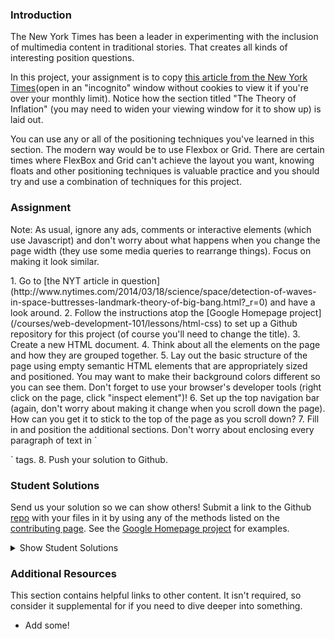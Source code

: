 ### Introduction

The New York Times has been a leader in experimenting with the inclusion of multimedia content in traditional stories.  That creates all kinds of interesting position questions.

In this project, your assignment is to copy [this article from the New York Times](http://www.nytimes.com/2014/03/18/science/space/detection-of-waves-in-space-buttresses-landmark-theory-of-big-bang.html?_r=0)(open in an "incognito" window without cookies to view it if you're over your monthly limit).  Notice how the section titled "The Theory of Inflation" (you may need to widen your viewing window for it to show up) is laid out.

You can use any or all of the positioning techniques you've learned in this section. The modern way would be to use Flexbox or Grid. There are certain times where FlexBox and Grid can't achieve the layout you want, knowing floats and other positioning techniques is valuable practice and you should try and use a combination of techniques for this project.

### Assignment
Note: As usual, ignore any ads, comments or interactive elements (which use Javascript) and don't worry about what happens when you change the page width (they use some media queries to rearrange things).  Focus on making it look similar.

<div class="lesson-content__panel" markdown="1">
1. Go to [the NYT article in question](http://www.nytimes.com/2014/03/18/science/space/detection-of-waves-in-space-buttresses-landmark-theory-of-big-bang.html?_r=0) and have a look around.
2. Follow the instructions atop the [Google Homepage project](/courses/web-development-101/lessons/html-css) to set up a Github repository for this project (of course you'll need to change the title).
3. Create a new HTML document.
4. Think about all the elements on the page and how they are grouped together.
5. Lay out the basic structure of the page using empty semantic HTML elements that are appropriately sized and positioned.  You may want to make their background colors different so you can see them.  Don't forget to use your browser's developer tools (right click on the page, click "inspect element")!
6. Set up the top navigation bar (again, don't worry about making it change when you scroll down the page).  How can you get it to stick to the top of the page as you scroll down?
7. Fill in and position the additional sections.  Don't worry about enclosing every paragraph of text in `<p>` tags.
8. Push your solution to Github.
</div>

### Student Solutions
Send us your solution so we can show others! Submit a link to the Github [repo](https://github.com/TheOdinProject/curriculum/blob/master/html_css/project_positioning.md) with your files in it by using any of the methods listed on the [contributing page](http://github.com/TheOdinProject/curriculum/blob/master/contributing.md).  See the [Google Homepage project](/courses/web-development-101/lessons/html-css) for examples.

<details markdown="block">
  <summary> Show Student Solutions </summary>

* Add your solution below this line!
* [skele-666's Solution](https://github.com/skele-666/new-york-times) - [View in Browser](https://skele-666.github.io/new-york-times/)
* [Alexander Nitiola's Solution](https://github.com/TheCre8tor/nyt_website_clone) - [View in Browser](https://thecre8tor.github.io/nyt_website_clone/)
* [Lekunze Stanley Enow's Solution](https://happiguru.github.io/PositioningandFloatingElements/)
* [Witah Georjane's Solution](https://github.com/Georjane/New-York-Times-Article.git) - [View in Browser](https://raw.githack.com/Georjane/New-York-Times-Article/feature_NY_Times_Article/index.html)
* [Andres Ruiz's Solution](https://github.com/Andrsrz/newyork-clone) - [View in Browser](https://andrsrz.github.io/newyork-clone/)
* [Haroon Abdulrazaq's Solution](https://github.com/DejazmachMolla/newyork_times) - [View in Browser](https://dejazmachmolla.github.io/newyork_times/)
* [Jose Salvador's Solution](https://github.com/Jsalvadorpp/nytimes-html) - [View in Browser](https://jsalvadorpp.github.io/nytimes-html/)
* [kaliberpoziomka's solution](https://github.com/kaliberpoziomka/nytimesArticle) - [View in Browser](https://kaliberpoziomka.github.io/nytimesArticle/)
* [Uduak Essien's solution](https://github.com/acushlakoncept/newyork_times_clone) - [View in Browser](https://acushlakoncept.github.io/newyork_times_clone/)
* [Andrea's solution](https://github.com/fioriandrea/nyt-article) - [View in Browser](https://fioriandrea.github.io/nyt-article/)
* [Mikael's solution](https://github.com/Mikearaya/new-york-times-clone) - [View in Browser](https://mikearaya.github.io/new-york-times-clone/)
* [Julio's solution](https://github.com/julio22b/nyt-article-clone/) - [View in Browser](https://julio22b.github.io/nyt-article-clone/)
* [Andrija Jelenkovic's Solution](https://github.com/Amdrija/newYorkTimesClone) - [View in Browser](https://amdrija.github.io/newYorkTimesClone/)
* [Morghan's Solution](https://github.com/morghan102/positioning_nyt_article)
* [Rarysson's Solution](https://github.com/rarysson/nyt-article) - [View in Browser](https://rarysson.github.io/nyt-article/)
* [Johongirr's Solution](https://github.com/Johongirr/NYT-website-copy) - [View in Browser](https://johongirr.github.io/NYT-website-copy/)
* [Estela's Solution](https://estelajimero.github.io/positioning-floating/) - [View in Browser](https://estelajimero.github.io/positioning-floating/)
* [Igorashs's Solution](https://github.com/igorashs/positioning-and-floating-elements) - [View in Browser](https://igorashs.github.io/positioning-and-floating-elements/)
* [Zakariye's Solution](https://github.com/ZYusuf10/curriculum) - [View in Browser](https://zyusuf10.github.io/flex_practice/timesClone.html)
* [Basskip's Solution](https://github.com/Basskip/times-article-html-css) - [View in Browser](https://basskip.com/times-article-html-css/)
* [Marian & Ivancito's Solution](https://github.com/mariancristu/New-York-Times-Clone) - [View in Browser](https://mariancristu.github.io/New-York-Times-Clone/)
* [Nurislam & Carlos Anriquez's Solution](https://github.com/nurislam-ab/positioning_and_floating_elements) - [View in Browser](https://nurislam-ab.github.io/positioning_and_floating_elements/index.html)
* [Ashish's Solution](https://github.com/CodersGas/article-layout) - [View in Browser](https://codersgas.github.io/article-layout/home-page.html)
* [Katarzyna Kaswen-Wilk's Solution](https://github.com/kikupiku/new-york-times-copy) - [View in Browser](https://kikupiku.github.io/new-york-times-copy/)
* [Raiko's solution](https://github.com/Cypher0/odin-positioning-floating) - [View in Browser](https://cypher0.github.io/odin-positioning-floating/)
* [Christian's Solution](https://github.com/Cabonilla/nyt_replica) - [View in Browser](https://cabonilla.github.io/nyt_replica/)
* [Braxton's Solution](https://github.com/braxtonlemmon/nyt-clone) - [View in Browser](https://braxtonlemmon.github.io/nyt-clone/)
* [Muhammad Ahmad's Solution](https://github.com/thisisMAhmad/nyt-article) - [View in Browser](https://thisismahmad.github.io/nyt-article/)
* [Leticia's Solution](https://github.com/gradiva/odin-fullstack-javascript/tree/master/03-HTML_and_CSS/03-CSS/01-Positioning_and_Floating_Elements/ny-times-clone) - [View in Browser](https://gradiva.github.io/ny-times-clone/)
* [David Auza's and Eduardo Reis's Solution](https://github.com/davidauza-engineer/Positioning-and-Floating-Elements) - [View in Browser](https://davidauza-engineer.github.io/Positioning-and-Floating-Elements/)
* [Gabriel's Solution](https://github.com/gabytzubaws/nyt_article_odin) - [View in Browser](https://gabytzubaws.github.io/nyt_article_odin/)
* [Kevin Vuong's solution](https://github.com/fffear/positioning_and_floating_elements) - [View in Browser](https://fffear.github.io/positioning_and_floating_elements/)
* [Lucila Pastore's Solution](https://github.com/lucilapastore/new-york-times-clone) - [View in Browser](https://lucilapastore.github.io/new-york-times-clone/)
* [Solodov's solution](https://github.com/solodov-dev/top-nyt) - [View in Browser](https://solodov-dev.github.io/top-nyt/)
* [David Tan's solution](https://github.com/davecmd/NYT-space-article-replica) - [View in Browser](https://davecmd.github.io/NYT-space-article-replica/)
* [Jitendra Rathore's solution](https://github.com/jitendrrathore/positioning-and-floating-elements) - [View in Browser](https://jitendrrathore.github.io/positioning-and-floating-elements)
* [Carmine Grossi's solution](https://github.com/cgrossi/odin-project-positioning-project) - [View in Browser](https://cgrossi.github.io/odin-project-positioning-project/)
* [Sampajanno's solution](https://github.com/Sampajanno/floating-positioning) - [View in Browser](https://sampajanno.github.io/floating-positioning/)
* [bcikota's solution](https://github.com/bcikota/the_NYT_article) - [View in Browser](https://bcikota.github.io/the_NYT_article/)
* [Ohlie's solution](https://github.com/lco1220/nyt_article) - [View in Browser](https://lco1220.github.io/nyt_article/)
* [Bola Buari's solution](https://github.com/bolah2009/nyt-clone) - [View in Browser](https://bolah2009.github.io/nyt-clone/)
* [Jason McKee's solution](https://github.com/jttmckee/nyt-pretend.git) - [View in Browser](https://jttmckee.github.io/nyt-pretend/index.html)
* [Ricala's solution](https://github.com/Ricala/NYT-article-clone) - [View in Browser](https://ricala.github.io/NYT-article-clone/)
* [Bojo's solution](https://github.com/BojoZahariev/NY_Times_article) - [View in Browser](https://bojozahariev.github.io/NY_Times_article/)
* [ARaut9's solution](https://github.com/ARaut9/nyt_Article_clone) - [View in Browser](https://araut9.github.io/nyt_Article_clone/)
* [N00bG1rl's solution](https://github.com/N00bG1rl/article) - [View in Browser](https://n00bg1rl.github.io/article/)
* [Max Garber's solution](https://github.com/bubblebooy/Odin-HTML5andCSS3) - [View in Browser](https://bubblebooy.github.io/Odin-HTML5andCSS3/detection-of-waves-in-space-buttresses-landmark-theory-of-big-bang.html)
* [Bojana Karakacev's solution](https://github.com/bojana12/positions-and-floats-css) - [View in Browser](https://bojana12.github.io/positions-and-floats-css/)
* [Chris MacSwan's solution](https://github.com/cmacswan07/nyt-article) - [View in Browser](https://cmacswan07.github.io/nyt-article/index.html)
* [Javier Machin's solution](https://github.com/Javier-Machin/NYT-article) - [View in Browser](https://javier-machin.github.io/NYT-article/)
* [Qin's solution](https://github.com/hyathynth/NYT_article) - [View in Browser](https://hyathynth.github.io/NYT_article/)
* [Yakherder's solution](https://github.com/yakherder614/NYT-clone) - [View in Browser](https://yakherder614.github.io/NYT-clone/)
* [SarfrazAnjum's Solution](https://github.com/SarfrazAnjum/TOP_Positioning-and-Floating-Elements) - [View in Browser](https://sarfrazanjum.github.io/TOP_Positioning-and-Floating-Elements/)
* [nmac's Solution](https://github.com/nmacawile/new-york-times-layout) - [Preview](https://htmlpreview.github.io/?https://github.com/nmacawile/new-york-times-layout/blob/master/index.html)
* [Henry Kirya's Solution](https://github.com/harrika/nyt) - [View in Browser](https://harrika.github.io/nyt/)
* [walnutdust's solution](https://github.com/walnutdust/new-york-times) - [View in Browser](https://walnutdust.github.io/new-york-times/)
* [theghall's Solution](https://github.com/theghall/odin-nyt) - [View in Browser](https://theghall.github.io/odin-nyt/)
* [Jmooree30's Solution](https://github.com/jmooree30/new-york-times) - [View in Browser](https://jmooree30.github.io/new-york-times/)
* [Jonathan Yiv's Solution](https://github.com/JonathanYiv/nytimes-article-page) - [View in Browser](https://jonathanyiv.github.io/nytimes-article-page/)
* [holdercp's Solution](https://github.com/holdercp/nyt-layout) - [View in Browser](https://holdercp.github.io/nyt-layout/)
* [yilmazgunalp's Solution](https://github.com/yilmazgunalp/nyt) - [View in Browser](https://yilmazgunalp.github.io/nyt/)
* [Jeff's Solution](https://github.com/jmbothe/nyt-article) - [View in Browser](https://jmbothe.github.io/nyt-article/)
* [Andrew's Solution](https://github.com/andrewr224/ny_times) - [View in Browser](https://andrewr224.github.io/ny_times/)
* [Axel’s Solution](https://github.com/afuh/new-york-times) - [View in Browser](https://afuh.github.io/new-york-times/)
* [Jan Pilik's solution](https://github.com/Vjii/new_york_times_project) - [View in Browser](https://vjii.github.io/new_york_times_project/)
* [Rhys B's Solution](https://github.com/105ron/nyt-article) - [View in Browser](https://105ron.github.io/nyt-article/)
* [Pawel R's Solution](https://github.com/PawelRokosz/PositioningElements) - [View in Browser](https://htmlpreview.github.io/?https://github.com/PawelRokosz/PositioningElements/blob/master/index.html)
* [Shouvik Roy's Solution](https://github.com/royshouvik/newyorktimes) - [View in Browser](http://htmlpreview.github.io/?https://github.com/royshouvik/newyorktimes/blob/master/index.html)
* [Meher Chandan's Solution](https://github.com/meherchandan/NewYorkTimes) - [View in Browser](http://htmlpreview.github.io/?https://github.com/meherchandan/NewYorkTimes/blob/master/index.html)
* [Artur Janik's Solution](https://github.com/ArturJanik/ProjectNYT) - [View in Browser](http://htmlpreview.github.io/?https://github.com/ArturJanik/ProjectNYT/blob/master/index2.html)
* [Ryan Jordan's Solution](https://github.com/krjordan/odin-project/tree/master/nyt-project) - [View in Browser](http://htmlpreview.github.io/?https://github.com/krjordan/odin-project/tree/master/nyt-project/index.html)
* [Frank Peelen's Solution](https://github.com/FrankPeelen/New-York-Times-CSS) - [View in Browser](https://rawgit.com/FrankPeelen/New-York-Times-CSS/master/detection-of-waves-in-space-buttresses-landmark-theory-of-big-bang.html)
* [AyeSea's Solution](https://github.com/AyeSea/nytimes-css) - [View in Browser](https://htmlpreview.github.io/?https://github.com/AyeSea/nytimes-css/blob/master/index.html)
* [Dominik Stodolny's Solution](https://github.com/dstodolny/nyt-article) - [View in Browser](https://htmlpreview.github.io/?https://github.com/dstodolny/nyt-article/blob/master/index.html)
* [AtActionPark's Solution](https://github.com/AtActionPark/odin_positioning_and_floating_elements) - [View in Browser](https://htmlpreview.github.io/?https://github.com/AtActionPark/odin_positioning_and_floating_elements/blob/master/main.html)
* [Voreny's Solution](https://github.com/Gelio/nyt-news-layout) - [View in Browser](http://gelio.github.io/nyt-news-layout/)
* [Dusan Milosavljevic's Solution](https://github.com/dusanmilosavljevic1624/Project-Positioning-Elements-) - [View in Browser](http://dusanmilosavljevic1624.github.io/Project-Positioning-Elements-/)
* [Noman Karim's Solution](https://github.com/nomankarim/newyorktimes) - [View in Browser](http://htmlpreview.github.io/?https://github.com/nomankarim/newyorktimes/blob/master/index.html)
* [Patrick Mallee's Solution](https://github.com/patmallee/nytimes) - [View in Browser](http://htmlpreview.github.io/?https://github.com/patmallee/nytimes/blob/master/index.html)
* [Cameron Kelley's Solution](https://github.com/cameronjkelley/the_odin_project/tree/master/html5_css3/ny-times) - [View in Browser](https://htmlpreview.github.io/?https://github.com/cameronjkelley/the_odin_project/blob/master/html5_css3/ny-times/index.html)
* [Luke Walker's Solution](https://github.com/ubershibs/odin-html-css/tree/master/nytimes) - [View in Browser](https://htmlpreview.github.io/?https://github.com/ubershibs/odin-html-css/blob/master/nytimes/index.html)
* [Miguel Herrera's Solution](https://github.com/migueloherrera/nytimes) - [View in Browser](http://htmlpreview.github.io/?https://github.com/migueloherrera/nytimes/blob/master/index.html)
* [srashidi's Solution](https://github.com/srashidi/The_Odin_Project/tree/master/HTML5%20and%20CSS3/Positioning_Elements/nyt-article) - [View in Browser](http://htmlpreview.github.io/?https://github.com/srashidi/The_Odin_Project/blob/master/HTML5%20and%20CSS3/Positioning_Elements/nyt-article/article.html)
* [J-kaizen's Solution](https://github.com/J-kaizen/TheOdinProject/tree/master/HTML_CSS/positioning_elements) - [View in Browser](http://htmlpreview.github.io/?https://github.com/J-kaizen/TheOdinProject/blob/master/HTML_CSS/positioning_elements/index.html)
* [csrail's Solution](https://github.com/csrail/nytimes-mock) - [View in Browser](https://rawgit.com/csrail/nytimes-mock/master/article.html)
* [Shala Qweghen's Solution](https://github.com/ShalaQweghen/nyt-clone) - [View in Browser](https://rawgit.com/ShalaQweghen/nyt-clone/master/index.html)
* [David Chapman's Solution](https://github.com/davidchappy/odin_training_projects/tree/master/html-positioning-elements) - [View in Browser](https://davidchappy.github.io/ny-times-html/)
* [Charles Harries's Solution](https://github.com/charlesharries/new_york_times) - [View in Browser](https://htmlpreview.github.io/?https://github.com/charlesharries/new_york_times/blob/master/index.html)
* [Flint Mayers's Solution](https://github.com/FlintMayers/The_New_York_Times_project) - [View in Browser](https://flintmayers.github.io/The_New_York_Times_project/)
* [Sophia Wu's Solution](https://github.com/SophiaLWu) - [View in Browser](https://sophialwu.github.io/NY-times-article-clone/)
* [Daunenok's Solution](https://github.com/daunenok/new-york) - [View in Browser](https://daunenok.github.io/new-york/)
* [Austin's Solution](https://github.com/CouchofTomato/ny-times-clone)
* [Adonias Dantas's Solution](https://github.com/adoniasdantas/ny-article) - [View in Browser](https://adoniasdantas.github.io/ny-article/)
* [Beth Rathbone's Solution](https://github.com/bethrath/ny-times-article) - [View in Browser](http://htmlpreview.github.io/?https://github.com/bethrath/ny-times-article/blob/master/index.html)
* [Husein's Solution](https://github.com/hosghf/new-york-times-articl-html-css) - [View in Browser](https://htmlpreview.github.io/?https://github.com/hosghf/new-york-times-articl-html-css/blob/master/index.html)
* [Paul McGarry's Solution](https://github.com/thiswillhavetodo/nyt-article) - [View in Browser](https://thiswillhavetodo.github.io/nyt-article/)
* [DV's Solution](https://github.com/dvislearning/odin-nyt-article) - [View in Browser](http://htmlpreview.github.io/?https://github.com/dvislearning/odin-nyt-article/blob/master/detection-of-waves-in-space-buttresses-landmark-theory-of-big-bang.html)
* [Francisco Carlos's Solution](https://github.com/fcarlosdev/nyt-project) - [View in Browser](https://fcarlosdev.github.io/nyt-project/)
* [Mike Smith's Solution](https://github.com/MikeSS281986/New-York-Times-Snippet) - [View in Browser](https://mikess281986.github.io/New-York-Times-Snippet/)
* [Elena's Solution](https://github.com/elena-sam/nytimes-clone) - [View in Browser](elena-sam.github.io/nytimes-clone)
* [Punnadittr's Solution](https://github.com/punnadittr/nyt-article) - [View in Browser](https://punnadittr.github.io/nyt-article/)
* [aznafro's Solution](https://github.com/aznafro/nytarticle) - [View in Browser](https://aznafro.github.io/nytarticle/)
* [Areeba's Solution](https://github.com/AREEBAISHTIAQ/NYT-article) - [View in Browser](https://areebaishtiaq.github.io/NYT-article/)
* [Taylor J's Solution](https://github.com/taylorjohannsen/nytmockup) - [View in Browser](https://taylorjohannsen.github.io/nytmockup/)
* [Ghassan's Solution](https://github.com/GT001/TOP-NYT-Article) - [View in Browser](https://gt001.github.io/TOP-NYT-Article/)
* [bchalman's Solution](https://github.com/bchalman/NYT-positioning-practice) - [View in Browser](https://bchalman.github.io/NYT-positioning-practice/)
* [Doris's Solution](https://github.com/dsmchen/nyt-article) - [View in Browser](https://dsmchen.github.io/nyt-article/)
* [Kelvin Liang's Solution](https://github.com/kelvin8773/NYT-Clone-Page) - [View in Browser](https://kelvin8773.github.io/NYT-Clone-Page/)
* [Antonio Marcos's Solution](https://github.com/AMarcosCastelo/NYT-clone-page) - [View in Browser](https://amarcoscastelo.github.io/NYT-clone-page/)
* [Carlos Del Real's and Gabriela Cruz's Solution](https://github.com/ViriCruz/positioning-and-floating-elements) - [View in Browser](https://viricruz.github.io/positioning-and-floating-elements/)
* [Halkim's Solution](https://github.com/halkim44/nytimes-article-rebuild) - [View in Browser](https://halkim44.github.io/nytimes-article-rebuild/)
* [Halkim's Solution](https://github.com/aronfischer/NYT-article) - [View in Browser](https://aronfischer.github.io/NYT-article/)
* [Ryan Floyd's Solution](https://github.com/MrRyanFloyd/scratch/tree/master/css_NYT) 
* [0xtaf's Solution](https://github.com/0xtaf/css-nyt) - [View in Browser](https://0xtaf.github.io/css-nyt/)
* [Scott Bowles's Solution](https://github.com/scottBowles/nyt-article-layout-clone) - [View in Browser](https://scottbowles.github.io/nyt-article-layout-clone/)
* [Adriel Bruno's Solution](https://github.com/AdrielTrigger/top-nyt-page-clone) - [View in Browser](https://adrieltrigger.github.io/top-nyt-page-clone/)
* [Veskenazi's Solution](https://github.com/veskenazi/new-york-times-article-clone) - [View in Browser](https://veskenazi.github.io/new-york-times-article-clone/)
* [ranmaru22's Solution](https://github.com/ranmaru22/the_odin_project/tree/master/nyt_article_clone) - [View in Browser](https://ranmaru22.github.io/the_odin_project/nyt_article_clone/)
* [jamesredux's Solution](https://github.com/Jamesredux/nytimes-page) - [View in Browser](https://jamesredux.github.io/nytimes-page/)
* [mangakiko's Solution](https://github.com/magakiko/New-York-Times) - [View in Browser](https://magakiko.github.io/New-York-Times/)
* [barrysweeney's Solution](https://github.com/barrysweeney/article-layout) - [View in Browser](https://barrysweeney.github.io/article-layout/)
* [bhenning83's Solution](https://github.com/bhenning83/nyt-article) - [View in Browser](https://bhenning83.github.io/nyt-article/)
* [Joe Thompson's Solution](https://github.com/jlthompso/nyt_article) - [View in Browser](https://jlthompso.github.io/nyt_article/)
* [Timework's Solution](https://github.com/Timework/article_clone) - [View in Browser](https://timework.github.io/article_clone/)
* [AnsellMaximilian's Solution](https://github.com/AnsellMaximilian/NY-Times-Article) - [View in Browser](https://ansellmaximilian.github.io/NY-Times-Article/)
</details>

### Additional Resources
This section contains helpful links to other content. It isn't required, so consider it supplemental for if you need to dive deeper into something.

* Add some!
